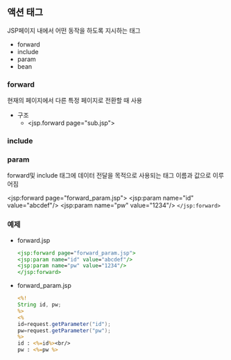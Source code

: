 ## 액션 태그

JSP페이지 내에서 어떤 동작을 하도록 지시하는 태그

- forward
- include
- param
- bean

### forward

현재의 페이지에서 다른 특정 페이지로 전환할 때 사용

- 구조
  - <jsp.forward page="sub.jsp">

### include

### param

forward및 include 태그에 데이터 전달을 목적으로 사용되는 태그 
이름과 값으로 이루어짐

<jsp:forward page="forward_param.jsp">
<jsp:param name="id" value="abcdef"/>
<jsp:param name="pw" value="1234"/>
`</jsp:forward>`

### 예제

- forward.jsp

  ```jsp
  <jsp:forward page="forward_param.jsp">
  <jsp:param name="id" value="abcdef"/>
  <jsp:param name="pw" value="1234"/>
  </jsp:forward>
  ```

- forward_param.jsp

  ```jsp
  <%!
  String id, pw;
  %>
  <%
  id=request.getParameter("id");
  pw=request.getParameter("pw");
  %>
  id : <%=id%><br/>
  pw : <%=pw %>
  ```

  

